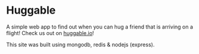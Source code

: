 # Huggable

A simple web app to find out when you can hug a friend that is arriving on a flight! Check us out on [huggable.io](http://huggable.io/)!

This site was built using mongodb, redis & nodejs (express).
